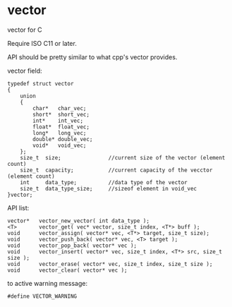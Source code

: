 # vector
vector for C 

Require ISO C11 or later. 

API should be pretty similar to what cpp's vector provides. 

vector field: 

```
typedef struct vector
{
    union
    {
        char*   char_vec;
        short*  short_vec;
        int*    int_vec;
        float*  float_vec;
        long*   long_vec;
        double* double_vec;
        void*   void_vec;
    };
    size_t  size;               //current size of the vector (element count)
    size_t  capacity;           //current capacity of the vecctor (element count)
    int     data_type;          //data type of the vector
    size_t  data_type_size;     //sizeof element in void_vec
}vector;
```

API list:

```
vector*   vector_new_vector( int data_type );
<T>       vector_get( vec* vector, size_t index, <T*> buff );
void      vector_assign( vector* vec, <T*> target, size_t size);
void      vector_push_back( vector* vec, <T> target );
void      vector_pop_back( vector* vec );
void      vector_insert( vector* vec, size_t index, <T*> src, size_t size );
void      vector_erase( vector* vec, size_t index, size_t size );
void      vector_clear( vector* vec );
```

to active warning message: 
```
#define VECTOR_WARNING
```
